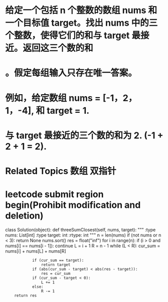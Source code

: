 # 给定一个包括 n 个整数的数组 nums 和 一个目标值 target。找出 nums 中的三个整数，使得它们的和与 target 最接近。返回这三个数的和
# 。假定每组输入只存在唯一答案。 
# 
#  例如，给定数组 nums = [-1，2，1，-4], 和 target = 1.
# 
# 与 target 最接近的三个数的和为 2. (-1 + 2 + 1 = 2).
#  
#  Related Topics 数组 双指针


# leetcode submit region begin(Prohibit modification and deletion)
class Solution(object):
    def threeSumClosest(self, nums, target):
        """
        :type nums: List[int]
        :type target: int
        :rtype: int
        """
        n = len(nums)
        if (not nums or n < 3):
            return None
        nums.sort()
        res = float("inf")
        for i in range(n):
            if (i > 0 and nums[i] == nums[i - 1]):
                continue
            L = i + 1
            R = n - 1
            while (L < R):
                cur_sum = nums[i] + nums[L] + nums[R]

                if (cur_sum == target):
                    return target
                if (abs(cur_sum - target) < abs(res - target)):
                    res = cur_sum
                if (cur_sum - target < 0):
                    L += 1
                else:
                    R -= 1
        return res
